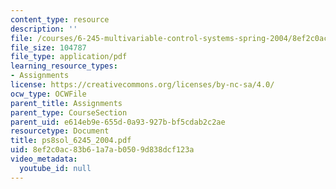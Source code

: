 ```yaml
---
content_type: resource
description: ''
file: /courses/6-245-multivariable-control-systems-spring-2004/8ef2c0ac83b61a7ab0509d838dcf123a_ps8sol_6245_2004.pdf
file_size: 104787
file_type: application/pdf
learning_resource_types:
- Assignments
license: https://creativecommons.org/licenses/by-nc-sa/4.0/
ocw_type: OCWFile
parent_title: Assignments
parent_type: CourseSection
parent_uid: e614eb9e-655d-0a93-927b-bf5cdab2c2ae
resourcetype: Document
title: ps8sol_6245_2004.pdf
uid: 8ef2c0ac-83b6-1a7a-b050-9d838dcf123a
video_metadata:
  youtube_id: null
---
```

